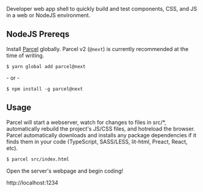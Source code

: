 Developer web app shell to quickly build and test components, CSS, and JS in a web or NodeJS environment.

## NodeJS Prereqs

Install [Parcel](https://parceljs.org/) globally.  Parcel v2 (`@next`) is currently recommended at the time of writing.
```
$ yarn global add parcel@next
```
\- or -
```
$ npm install -g parcel@next
```

## Usage

Parcel will start a webserver, watch for changes to files in src/*, automatically rebuild the project's JS/CSS files, and hotreload the browser.  Parcel automatically downloads and installs any package dependencies if it finds them in your code (TypeScript, SASS/LESS, lit-html, Preact, React, etc).

```sh
$ parcel src/index.html
```

Open the server's webpage and begin coding!

http://localhost:1234
